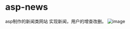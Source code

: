 # asp-news
asp制作的新闻类网站
实现新闻，用户的增查改删。
![image](http://github.com/1229245270/asp-news/tree/master/images/1.png)
